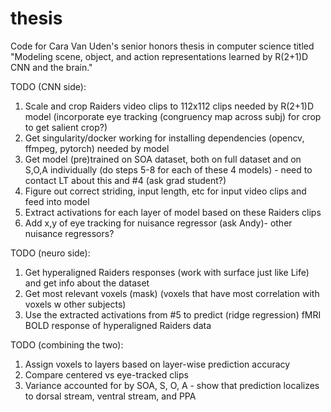 # thesis

Code for Cara Van Uden's senior honors thesis in computer science titled "Modeling scene, object, and action representations learned by R(2+1)D CNN and the brain."

TODO (CNN side):
1. Scale and crop Raiders video clips to 112x112 clips needed by R(2+1)D model (incorporate eye tracking (congruency map across subj) for crop to get salient crop?)
2. Get singularity/docker working for installing dependencies (opencv, ffmpeg, pytorch) needed by model
3. Get model (pre)trained on SOA dataset, both on full dataset and on S,O,A individually (do steps 5-8 for each of these 4 models) - need to contact LT about this and #4 (ask grad student?)
4. Figure out correct striding, input length, etc for input video clips and feed into model
5. Extract activations for each layer of model based on these Raiders clips
6. Add x,y of eye tracking for nuisance regressor (ask Andy)- other nuisance regressors?

TODO (neuro side):
1. Get hyperaligned Raiders responses (work with surface just like Life) and get info about the dataset
2. Get most relevant voxels (mask) (voxels that have most correlation with voxels w other subjects)
3. Use the extracted activations from #5 to predict (ridge regression) fMRI BOLD response of hyperaligned Raiders data

TODO (combining the two):
1. Assign voxels to layers based on layer-wise prediction accuracy
2. Compare centered vs eye-tracked clips
3. Variance accounted for by SOA, S, O, A - show that prediction localizes to dorsal stream, ventral stream, and PPA
